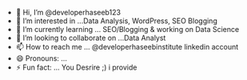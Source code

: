 - 👋 Hi, I’m @developerhaseeb123
- 👀 I’m interested in ...Data Analysis, WordPress, SEO Blogging
- 🌱 I’m currently learning ... SEO/Blogging & working on Data Science
- 💞️ I’m looking to collaborate on ...Data Analyst
- 📫 How to reach me ... @developerhaseebinstitute linkedin account
- 😄 Pronouns: ...
- ⚡ Fun fact: ... You Desrire ;) i provide

<!---
developerhaseeb123/developerhaseeb123 is a ✨ special ✨ repository because its `README.md` (this file) appears on your GitHub profile.
You can click the Preview link to take a look at your changes.
--->
